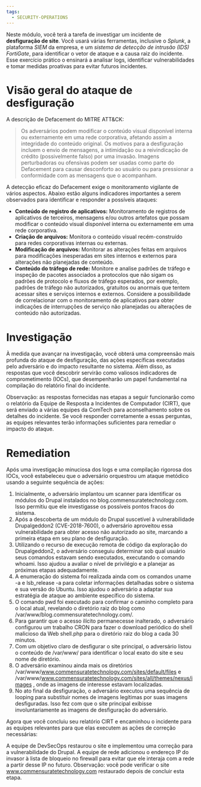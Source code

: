 ```yaml
---
tags:
  - SECURITY-OPERATIONS
---
```

Neste módulo, você terá a tarefa de investigar um incidente de **desfiguração de site**. Você usará várias ferramentas, inclusive o *Splunk*, a plataforma *SIEM* da empresa, e um *sistema de detecção de intrusão (IDS) FortiGate*, para identificar o vetor de ataque e a causa raiz do incidente. Esse exercício prático o ensinará a analisar logs, identificar vulnerabilidades e tomar medidas proativas para evitar futuros incidentes.
#  Visão geral do ataque de desfiguração
A descrição de Defacement do MITRE ATT&CK:

> Os adversários podem modificar o conteúdo visual disponível interna ou externamente em uma rede corporativa, afetando assim a integridade do conteúdo original. Os motivos para a desfiguração incluem o envio de mensagens, a intimidação ou a reivindicação de crédito (possivelmente falso) por uma invasão. Imagens perturbadoras ou ofensivas podem ser usadas como parte do Defacement para causar desconforto ao usuário ou para pressionar a conformidade com as mensagens que o acompanham.

A detecção eficaz do Defacement exige o monitoramento vigilante de vários aspectos. Abaixo estão alguns indicadores importantes a serem observados para identificar e responder a possíveis ataques:

- **Conteúdo de registro de aplicativos:** Monitoramento de registros de aplicativos de terceiros, mensagens e/ou outros artefatos que possam modificar o conteúdo visual disponível interna ou externamente em uma rede corporativa.
- **Criação de arquivos:** Monitora o conteúdo visual recém-construído para redes corporativas internas ou externas.
- **Modificação de arquivos:** Monitorar as alterações feitas em arquivos para modificações inesperadas em sites internos e externos para alterações não planejadas de conteúdo.
- **Conteúdo do tráfego de rede:** Monitore e analise padrões de tráfego e inspeção de pacotes associados a protocolos que não sigam os padrões de protocolo e fluxos de tráfego esperados, por exemplo, padrões de tráfego não autorizados, gratuitos ou anormais que tentem acessar sites e serviços internos e externos. Considere a possibilidade de correlacionar com o monitoramento de aplicativos para obter indicações de interrupções de serviço não planejadas ou alterações de conteúdo não autorizadas.
# Investigação
À medida que avançar na investigação, você obterá uma compreensão mais profunda do ataque de desfiguração, das ações específicas executadas pelo adversário e do impacto resultante no sistema. Além disso, as respostas que você descobrir servirão como valiosos indicadores de comprometimento (IOCs), que desempenharão um papel fundamental na compilação do relatório final do incidente.

Observação: as respostas fornecidas nas etapas a seguir funcionarão como o relatório da Equipe de Resposta a Incidentes de Computador (CIRT), que será enviado a várias equipes da ComTech para aconselhamento sobre os detalhes do incidente. Se você responder corretamente a essas perguntas, as equipes relevantes terão informações suficientes para remediar o impacto do ataque.

# Remediation
Após uma investigação minuciosa dos logs e uma compilação rigorosa dos IOCs, você estabeleceu que o adversário orquestrou um ataque metódico usando a seguinte sequência de ações:

1. Inicialmente, o adversário implantou um scanner para identificar os módulos do Drupal instalados no blog.commensuratetechnology.com. Isso permitiu que ele investigasse os possíveis pontos fracos do sistema.
2. Após a descoberta de um módulo do Drupal suscetível à vulnerabilidade Drupalgeddon2 (CVE-2018-7600), o adversário aproveitou essa vulnerabilidade para obter acesso não autorizado ao site, marcando a primeira etapa em seu plano de desfiguração.
3. Utilizando o recurso de execução remota de código da exploração do Drupalgeddon2, o adversário conseguiu determinar sob qual usuário seus comandos estavam sendo executados, executando o comando whoami. Isso ajudou a avaliar o nível de privilégio e a planejar as próximas etapas adequadamente.
4. A enumeração do sistema foi realizada ainda com os comandos uname -a e lsb_release -a para coletar informações detalhadas sobre o sistema e sua versão do Ubuntu. Isso ajudou o adversário a adaptar sua estratégia de ataque ao ambiente específico do sistema.
5. O comando pwd foi executado para confirmar o caminho completo para o local atual, revelando o diretório raiz do blog como /var/www/blog.commensuratetechnology.com/.
6. Para garantir que o acesso ilícito permanecesse inalterado, o adversário configurou um trabalho CRON para fazer o download periódico do shell malicioso da Web shell.php para o diretório raiz do blog a cada 30 minutos.
7. Com um objetivo claro de desfigurar o site principal, o adversário listou o conteúdo de /var/www/ para identificar o local exato do site e seu nome de diretório.
8. O adversário examinou ainda mais os diretórios /var/www/www.commensuratetechnology.com/sites/default/files e /var/www/www.commensuratetechnology.com/sites/all/themes/nexus/images , onde as imagens de interesse estavam localizadas.
9. No ato final da desfiguração, o adversário executou uma sequência de looping para substituir nomes de imagens legítimas por suas imagens desfiguradas. Isso fez com que o site principal exibisse involuntariamente as imagens de desfiguração do adversário.

Agora que você concluiu seu relatório CIRT e encaminhou o incidente para as equipes relevantes para que elas executem as ações de correção necessárias:

A equipe de DevSecOps restaurou o site e implementou uma correção para a vulnerabilidade do Drupal.
A equipe de rede adicionou o endereço IP do invasor à lista de bloqueio no firewall para evitar que ele interaja com a rede a partir desse IP no futuro.
Observação: você pode verificar o site www.commensuratetechnology.com restaurado depois de concluir esta etapa.